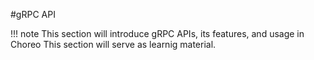 #gRPC API

!!! note
    This section will introduce gRPC APIs, its features, and usage in Choreo
This section will serve as learnig material.
